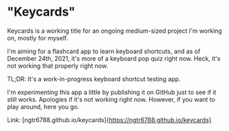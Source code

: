 # "Keycards"

Keycards is a working title for an ongoing medium-sized project I'm working on, mostly for
myself.

I'm aiming for a flashcard app to learn keyboard shortcuts, and as of December 24th, 2021,
it's more of a keyboard pop quiz right now. Heck, it's not working that properly right now.

TL;DR: It's a work-in-progress keyboard shortcut testing app.

I'm experimenting this app a little by publishing it on GitHub just to see if it still works.
Apologies if it's not working right now. However, if you want to play around, here you go.

Link: [ngtr6788.github.io/keycards]{https://ngtr6788.github.io/keycards}
